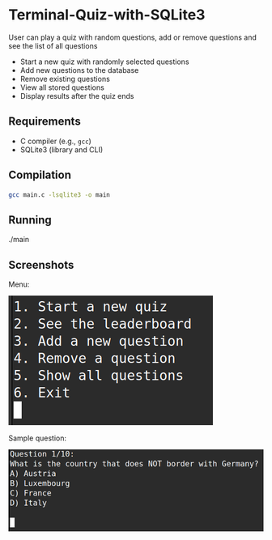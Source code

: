 # Terminal-Quiz-with-SQLite3
User can play a quiz with random questions, add or remove questions and see the list of all questions

- Start a new quiz with randomly selected questions
- Add new questions to the database
- Remove existing questions
- View all stored questions
- Display results after the quiz ends

## Requirements

- C compiler (e.g., `gcc`)
- SQLite3 (library and CLI)

## Compilation

```bash
gcc main.c -lsqlite3 -o main
```

## Running

./main

## Screenshots

Menu:

![Menu](Screenshots/Menu.png)

Sample question:

![Quiz - question](Screenshots/Question.png)
